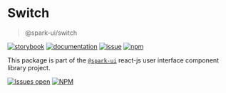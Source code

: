 # Switch

> @spark-ui/switch

[![storybook](https://img.shields.io/badge/storybook-black?logo=storybook)](https://sparkui.vercel.app/?path=/docs/components-switch--docs)
[![documentation](https://img.shields.io/badge/documentation-black?logo=googledocs)](https://sparkui-adv.vercel.app/docs/components/switch)
[![issue](https://img.shields.io/badge/report%20a%20bug-black?logo=openbugbounty&logoColor=red)](https://github.com/adevinta/spark/issues/new?&projects=4&template=bug-report.yml&assignees=&labels=component,switch)
[![npm](https://img.shields.io/npm/dt/%40spark-ui/switch?logo=npm&labelColor=black)](https://www.npmjs.com/package/@spark-ui/switch)

This package is part of the [`@spark-ui`](https://github.com/adevinta/spark) react-js user interface component library project.

[![Issues open](https://img.shields.io/github/issues-search/adevinta/spark?query=is%3Aopen%20label%3Acomponent%20label%3Aswitch&logo=openbugbounty&logoColor=red&label=issues%20open&color=red)](https://github.com/adevinta/spark/issues?q=is%3Aopen+label%3Acomponent+label%3Aswitch)
[![NPM](https://img.shields.io/npm/l/%40spark-ui%2Fswitch)](https://github.com/adevinta/spark/blob/main/packages/components/switch/LICENSE.md)
